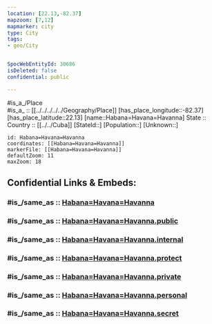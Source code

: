```yaml
---
location: [22.13,-82.37] 
mapzoom: [7,12] 
mapmarker: city 
type: City
tags:
- geo/City


SpocWebEntityId: 30686
isDeleted: false
confidential: public

---
```

#is_a_/Place  
#is_a_ :: [[../../../../../Geography/Place]] 
[has_place_longitude::-82.37] 
[has_place_latitude::22.13] 
[name::Habana=Havana=Havanna] 
State ::  
Country :: [[../../Cuba]] 
[StateId::] 
[Population::] 
[Unknown::] 


```leaflet
id: Habana=Havana=Havanna
coordinates: [[Habana=Havana=Havanna]] 
markerFile: [[Habana=Havana=Havanna]] 
defaultZoom: 11 
maxZoom: 18
```


## Confidential Links & Embeds: 

### #is_/same_as :: [Habana=Havana=Havanna](/_Standards/Earth/Continent/America~Caribbean/Cuba/City/Habana=Havana=Havanna.md) 

### #is_/same_as :: [Habana=Havana=Havanna.public](/_public/Earth/Continent/America~Caribbean/Cuba/City/Habana=Havana=Havanna.public.md) 

### #is_/same_as :: [Habana=Havana=Havanna.internal](/_internal/Earth/Continent/America~Caribbean/Cuba/City/Habana=Havana=Havanna.internal.md) 

### #is_/same_as :: [Habana=Havana=Havanna.protect](/_protect/Earth/Continent/America~Caribbean/Cuba/City/Habana=Havana=Havanna.protect.md) 

### #is_/same_as :: [Habana=Havana=Havanna.private](/_private/Earth/Continent/America~Caribbean/Cuba/City/Habana=Havana=Havanna.private.md) 

### #is_/same_as :: [Habana=Havana=Havanna.personal](/_personal/Earth/Continent/America~Caribbean/Cuba/City/Habana=Havana=Havanna.personal.md) 

### #is_/same_as :: [Habana=Havana=Havanna.secret](/_secret/Earth/Continent/America~Caribbean/Cuba/City/Habana=Havana=Havanna.secret.md)

